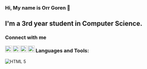 ### Hi, My name is Orr Goren 👋

## I'm a 3rd year student in Computer Science.

### Connect with me

[<img align="left" alt="orrgorenn | Twitter" width="22px" src="https://cdn.jsdelivr.net/npm/simple-icons@v3/icons/twitter.svg" />][twitter]
[<img align="left" alt="orrgorenn | LinkedIn" width="22px" src="https://cdn.jsdelivr.net/npm/simple-icons@v3/icons/linkedin.svg" />][linkedin]
[<img align="left" alt="orrgorenn | Instagram" width="22px" src="https://cdn.jsdelivr.net/npm/simple-icons@v3/icons/instagram.svg" />][instagram]
[<img align="left" alt="orrgorenn | Facebook" width="22px" src="https://cdn.jsdelivr.net/npm/simple-icons@v3/icons/facebook.svg" />][facebook]

### Languages and Tools:

![HTML 5][html5image]

<br><br>

[twitter]: https://twitter.com/orrgorenn
[linkedin]: www.linkedin.com/in/orrgorenn
[instagram]: http://instagram.com/orrgoren
[facebook]: https://www.facebook.com/orrgorenn/
[html5image]: https://raw.githubusercontent.com/github/explore/80688e429a7d4ef2fca1e82350fe8e3517d3494d/topics/html/html.png=26x